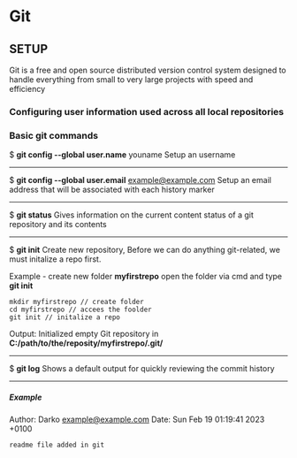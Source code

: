 # Git

## SETUP

Git is a free and open source distributed version control system designed to handle everything from small to very large projects with speed and efficiency

### Configuring user information used across all local repositories

### Basic git commands

$ **git config --global user.name** youname
Setup an username

---

$ **git config --global user.email** example@example.com
Setup an email address that will be associated with each history marker

---

$ **git status**
Gives information on the current content status of a git repository and its contents

---

$ **git init**
Create new repository, Before we can do anything git-related, we must initalize a repo first.

Example - create new folder **myfirstrepo** open the folder via cmd and type **git init**

    mkdir myfirstrepo // create folder
    cd myfirstrepo // accees the foolder
    git init // initalize a repo

Output:
Initialized empty Git repository in **C:/path/to/the/reposity/myfirstrepo/.git/**

---

$ **git log**
Shows a default output for quickly reviewing the commit history

---

##### Example

Author: Darko <example@example.com>
Date: Sun Feb 19 01:19:41 2023 +0100

    readme file added in git
